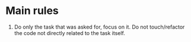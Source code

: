 # Main rules 
1. Do only the task that was asked for, focus on it. Do not touch/refactor 
the code not directly related to the task itself.